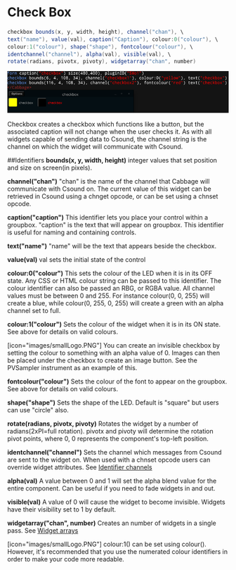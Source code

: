 # Check Box
```csharp
checkbox bounds(x, y, width, height), channel("chan"), \
text("name"), value(val), caption("Caption"), colour:0("colour"), \
colour:1("colour"), shape("shape"), fontcolour("colour"), \
identchannel("channel"), alpha(val), visible(val), \
rotate(radians, pivotx, pivoty), widgetarray("chan", number)
```
![](images/checkboxExample.png)

Checkbox creates a checkbox which functions like a button, but the associated caption will not change when the user checks it. As with all widgets capable of sending data to Csound, the channel string is the channel on which the widget will communicate with Csound. 


##Identifiers
**bounds(x, y, width, height)** integer values that set position and size on screen(in pixels). 

**channel("chan")** "chan" is the name of the channel that Cabbage will communicate with Csound on. The current value of this widget can be retrieved in Csound using a chnget opcode, or can be set using a chnset opcode. 

**caption("caption")** This identifier lets you place your control within a groupbox. "caption" is the text that will appear on groupbox. This identifier is useful for naming and containing controls.  

**text("name")** "name" will be the text that appears beside the checkbox.  

**value(val)** val sets the initial state of the control

**colour:0("colour")** This sets the colour of the LED when it is in its OFF state. Any CSS or HTML colour string can be passed to this identifier. The colour identifier can also be passed an RBG, or RGBA value. All channel values must be between 0 and 255. For instance colour(0, 0, 255) will create a blue, while colour(0, 255, 0, 255) will create a green with an alpha channel set to full.  

**colour:1("colour")** Sets the colour of the widget when it is in its ON state. See above for details on valid colours.

[icon="images/smallLogo.PNG"]
You can create an invisible checkbox by setting the colour to something with an alpha value of 0. Images can then be placed under the checkbox to create an image button. See the PVSampler instrument as an example of this. 


**fontcolour("colour")** Sets the colour of the font to appear on the groupbox. See above for details on valid colours.

**shape("shape")** Sets the shape of the LED. Default is "square" but users can use "circle" also. 

**rotate(radians, pivotx, pivoty)** Rotates the widget by a number of radians(2xPI=full rotation). pivotx and pivoty will determine the rotation pivot points, where 0, 0 represents the component's top-left position. 

**identchannel("channel")** Sets the channel which messages from Csound are sent to the widget on. When used with a chnset opcode users can override widget attributes. See [Identifier channels](./identchannels.md) 

**alpha(val)** A value between 0 and 1 will set the alpha blend value for the entire component. Can be useful if you need to fade widgets in and out. 

**visible(val)** A value of 0 will cause the widget to become invisible. Widgets have their visibility set to 1 by default. 

**widgetarray("chan", number)** Creates an number of widgets in a single pass. See [Widget arrays](./widget_arrays.md)

[icon="images/smallLogo.PNG"]
colour:1() can be set using colour(). However, it's recommended that you use the numerated colour identifiers in order to make your code more readable. 
